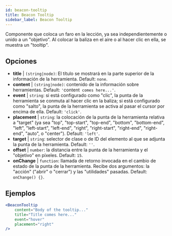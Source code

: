 ```yaml
---
id: beacon-tooltip
title: Beacon Tooltip
sidebar_label: Beacon Tooltip
---
```


Componente que coloca un faro en la lección, ya sea independientemente o unido a un "objetivo". Al colocar la baliza en el aire o al hacer clic en ella, se muestra un "tooltip".

## Opciones

* __title__ | `(string|node)`: El título se mostrará en la parte superior de la información de la herramienta. Default: `none`.
* __content__ | `(string|node)`: contenido de la información sobre herramientas. Default: `'`content` comes here...'`.
* __event__ | `string`: si está configurado como "clic", la punta de la herramienta se conmuta al hacer clic en la baliza; si está configurado como "salto", la punta de la herramienta se activa al pasar el cursor por encima de ella. Default: `'click'`.
* __placement__ | `string`: la colocación de la punta de la herramienta relativa a "target" (ya sea "top", "top-start", "top-end", "bottom", "bottom-end", "left", "left-start", "left-end", "right", "right-start", "right-end", "right-end", "auto", o "center"). Default: `'left'`.
* __target__ | `string`: selector de clase o de ID del elemento al que se adjunta la punta de la herramienta. Default: `''`.
* __offset__ | `number`: la distancia entre la punta de la herramienta y el "objetivo" en píxeles. Default: `15`.
* __onChange__ | `function`: llamada de retorno invocada en el cambio de estado de la punta de la herramienta. Recibe dos argumentos: la "acción" ("abrir" o "cerrar") y las "utilidades" pasadas. Default: `onChange() {}`.


## Ejemplos

```jsx live
<BeaconTooltip
    content="Body of the tooltip..."
    title="Title comes here..."
    event="hover"
    placement="right"
/>
```



